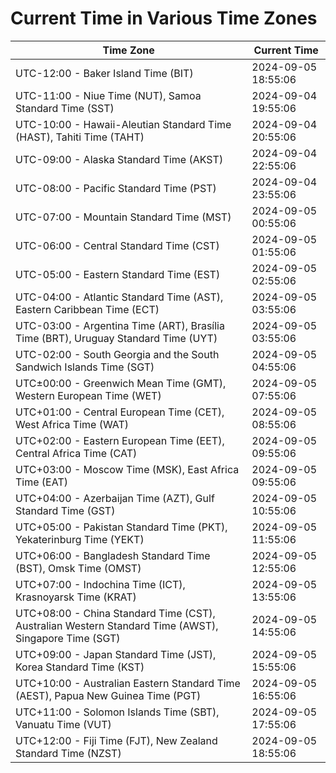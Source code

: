# Current Time in Various Time Zones

| Time Zone | Current Time |
|-----------|--------------|
| UTC-12:00 - Baker Island Time (BIT) | 2024-09-05 18:55:06 |
| UTC-11:00 - Niue Time (NUT), Samoa Standard Time (SST) | 2024-09-04 19:55:06 |
| UTC-10:00 - Hawaii-Aleutian Standard Time (HAST), Tahiti Time (TAHT) | 2024-09-04 20:55:06 |
| UTC-09:00 - Alaska Standard Time (AKST) | 2024-09-04 22:55:06 |
| UTC-08:00 - Pacific Standard Time (PST) | 2024-09-04 23:55:06 |
| UTC-07:00 - Mountain Standard Time (MST) | 2024-09-05 00:55:06 |
| UTC-06:00 - Central Standard Time (CST) | 2024-09-05 01:55:06 |
| UTC-05:00 - Eastern Standard Time (EST) | 2024-09-05 02:55:06 |
| UTC-04:00 - Atlantic Standard Time (AST), Eastern Caribbean Time (ECT) | 2024-09-05 03:55:06 |
| UTC-03:00 - Argentina Time (ART), Brasília Time (BRT), Uruguay Standard Time (UYT) | 2024-09-05 03:55:06 |
| UTC-02:00 - South Georgia and the South Sandwich Islands Time (SGT) | 2024-09-05 04:55:06 |
| UTC±00:00 - Greenwich Mean Time (GMT), Western European Time (WET) | 2024-09-05 07:55:06 |
| UTC+01:00 - Central European Time (CET), West Africa Time (WAT) | 2024-09-05 08:55:06 |
| UTC+02:00 - Eastern European Time (EET), Central Africa Time (CAT) | 2024-09-05 09:55:06 |
| UTC+03:00 - Moscow Time (MSK), East Africa Time (EAT) | 2024-09-05 09:55:06 |
| UTC+04:00 - Azerbaijan Time (AZT), Gulf Standard Time (GST) | 2024-09-05 10:55:06 |
| UTC+05:00 - Pakistan Standard Time (PKT), Yekaterinburg Time (YEKT) | 2024-09-05 11:55:06 |
| UTC+06:00 - Bangladesh Standard Time (BST), Omsk Time (OMST) | 2024-09-05 12:55:06 |
| UTC+07:00 - Indochina Time (ICT), Krasnoyarsk Time (KRAT) | 2024-09-05 13:55:06 |
| UTC+08:00 - China Standard Time (CST), Australian Western Standard Time (AWST), Singapore Time (SGT) | 2024-09-05 14:55:06 |
| UTC+09:00 - Japan Standard Time (JST), Korea Standard Time (KST) | 2024-09-05 15:55:06 |
| UTC+10:00 - Australian Eastern Standard Time (AEST), Papua New Guinea Time (PGT) | 2024-09-05 16:55:06 |
| UTC+11:00 - Solomon Islands Time (SBT), Vanuatu Time (VUT) | 2024-09-05 17:55:06 |
| UTC+12:00 - Fiji Time (FJT), New Zealand Standard Time (NZST) | 2024-09-05 18:55:06 |
